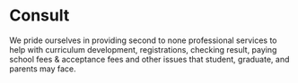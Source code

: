 # Consult
We pride ourselves in providing second to none professional services to help with curriculum development, registrations, checking result, paying school fees &amp; acceptance fees and other issues that student, graduate, and parents may face.
